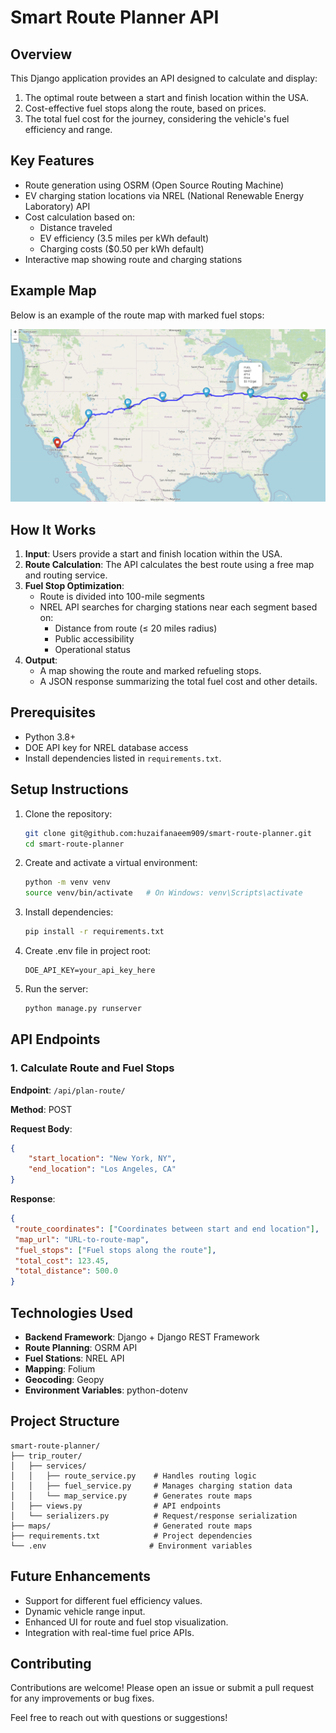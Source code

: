 # Smart Route Planner API

## Overview
This Django application provides an API designed to calculate and display:
1. The optimal route between a start and finish location within the USA.
2. Cost-effective fuel stops along the route, based on prices.
3. The total fuel cost for the journey, considering the vehicle's fuel efficiency and range.

## Key Features
- Route generation using OSRM (Open Source Routing Machine)
- EV charging station locations via NREL (National Renewable Energy Laboratory) API
- Cost calculation based on:
  - Distance traveled
  - EV efficiency (3.5 miles per kWh default)
  - Charging costs ($0.50 per kWh default)
- Interactive map showing route and charging stations

## Example Map
Below is an example of the route map with marked fuel stops:

![Route Map](https://github.com/huzaifanaeem909/smart-route-planner/blob/main/LA_NY.png)

## How It Works
1. **Input**: Users provide a start and finish location within the USA.
2. **Route Calculation**: The API calculates the best route using a free map and routing service.
3. **Fuel Stop Optimization**:
   - Route is divided into 100-mile segments
   - NREL API searches for charging stations near each segment based on:
     - Distance from route (≤ 20 miles radius)
     - Public accessibility
     - Operational status
4. **Output**:
   - A map showing the route and marked refueling stops.
   - A JSON response summarizing the total fuel cost and other details.

## Prerequisites
- Python 3.8+
- DOE API key for NREL database access
- Install dependencies listed in `requirements.txt`.


## Setup Instructions
1. Clone the repository:
   ```bash
   git clone git@github.com:huzaifanaeem909/smart-route-planner.git
   cd smart-route-planner
   ```
2. Create and activate a virtual environment:
   ```bash
   python -m venv venv
   source venv/bin/activate   # On Windows: venv\Scripts\activate
   ```
3. Install dependencies:
   ```bash
   pip install -r requirements.txt
   ```
4. Create .env file in project root:
   ```
   DOE_API_KEY=your_api_key_here
   ```
5. Run the server:
   ```bash
   python manage.py runserver
   ```

## API Endpoints
### 1. **Calculate Route and Fuel Stops**
   **Endpoint**: `/api/plan-route/`
   
   **Method**: POST
   
   **Request Body**:
   ```json
   {
       "start_location": "New York, NY",
       "end_location": "Los Angeles, CA"
   }
   ```
   
   **Response**:
   ```json
   {
    "route_coordinates": ["Coordinates between start and end location"],
    "map_url": "URL-to-route-map",
    "fuel_stops": ["Fuel stops along the route"],
    "total_cost": 123.45,
    "total_distance": 500.0
}
   ```

## Technologies Used
- **Backend Framework**: Django + Django REST Framework
- **Route Planning**: OSRM API
- **Fuel Stations**: NREL API
- **Mapping**: Folium
- **Geocoding**: Geopy
- **Environment Variables**: python-dotenv

## Project Structure
```
smart-route-planner/
├── trip_router/
│   ├── services/
│   │   ├── route_service.py    # Handles routing logic
│   │   ├── fuel_service.py     # Manages charging station data
│   │   └── map_service.py      # Generates route maps
│   ├── views.py                # API endpoints
│   └── serializers.py          # Request/response serialization
├── maps/                       # Generated route maps
├── requirements.txt            # Project dependencies
└── .env                       # Environment variables
```

## Future Enhancements
- Support for different fuel efficiency values.
- Dynamic vehicle range input.
- Enhanced UI for route and fuel stop visualization.
- Integration with real-time fuel price APIs.


## Contributing
Contributions are welcome! Please open an issue or submit a pull request for any improvements or bug fixes.

Feel free to reach out with questions or suggestions!

